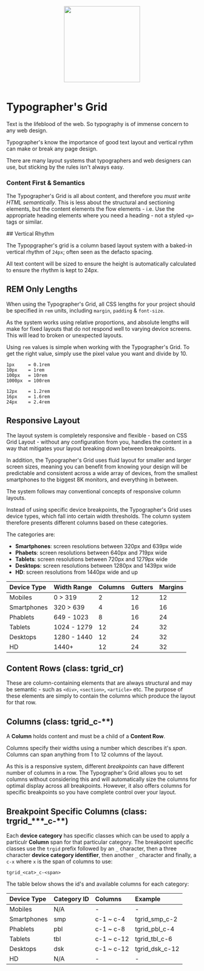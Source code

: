 <p align="center"><img src="https://www.beyondthesketch.com/images/tgrid-logo.svg" width="200" height="200" style="display: block;margin: 0 auto 48px;"></p>

# Typographer's Grid

Text is the lifeblood of the web. So typography is of immense concern to any web design.

Typographer's know the importance of good text layout and vertical rythm can make or break any page design.

There are many layout systems that typographers and web designers can use, but sticking by the rules isn't always easy.

### Content First & Semantics

The Typographer's Grid is all about content, and therefore you *must write HTML semantically*. This is less about the structural and sectioning elements, but the content elements the flow elements - i.e. Use the appropriate heading elements where you need a heading - not a styled `<p>` tags or similar.

## Vertical Rhythm

The Typopgrapher's grid is a column based layout system with a baked-in vertical rhythm of `24px`; often seen as the defacto spacing.

All text content will be sized to ensure the height is automatically calculated to ensure the rhythm is kept to 24px.

## REM Only Lengths

When using the Typographer's Grid, all CSS lengths for your project should be specified in `rem` units, including `margin`, `padding` & `font-size`.

As the system works using relative proportions, and absolute lengths will make for fixed layouts that do not respond well to varying device screens. This will lead to broken or unexpected layouts.

Using `rem` values is simple when working with the Typographer's Grid. To get the right value, simply use the pixel value you want and divide by 10.

```
1px     = 0.1rem
10px    = 1rem
100px   = 10rem
1000px  = 100rem

12px    = 1.2rem
16px    = 1.6rem
24px    = 2.4rem
```

## Responsive Layout

The layout system is completely responsive and flexible - based on CSS Grid Layout - without any configuration from you, handles the content in a way that mitigates your layout breaking down between breakpoints.

In addition, the Typographer's Grid uses fluid layout for smaller and larger screen sizes, meaning you can benefit from knowing your design will be predictable and consistent across a wide array of devices, from the smallest smartphones to the biggest 8K monitors, and everything in between.

The system follows may conventional concepts of responsive column layouts.

Instead of using specific device breakpoints, the Typographer's Grid uses device types, which fall into certain width thresholds. The column system therefore presents different columns based on these categories.

The categories are:

- **Smartphones**: screen resolutions between 320px and 639px wide
- **Phabets**: screen resolutions between 640px and 719px wide
- **Tablets**: screen resolutions between 720px and 1279px wide
- **Desktops**: screen resolutions between 1280px and 1439px wide
- **HD**: screen resolutions from 1440px wide and up

| Device Type   | Width Range        | Columns   | Gutters        | Margins        |
|:--------------|:-------------------|:----------|:---------------|:---------------|
| Mobiles       | 0 > 319            | 2         | 12             | 12             |
| Smartphones   | 320 > 639          | 4         | 16             | 16             |
| Phablets      | 649 - 1023         | 8         | 16             | 24             |
| Tablets       | 1024 - 1279        | 12        | 24             | 32             |
| Desktops      | 1280 - 1440        | 12        | 24             | 32             |
| HD            | 1440+              | 12        | 24             | 32             |

## Content Rows (class: tgrid_cr)

These are column-containing elements that are always structural and may be semantic - such as `<div>`, `<section>`, `<article>` etc. The purpose of these elements are simply to contain the columns which produce the layout for that row.

## Columns (class: tgrid_c-\*\*)

A **Column** holds content and must be a child of a **Content Row**.

Columns specify their widths using a number which describes it's *span*. Columns can span anything from 1 to 12 columns of the layout.

As this is a responsive system, different *breakpoints* can have different number of columns in a row. The Typographer's Grid allows you to set columns without considering this and will automatically size the columns for optimal display across all breakpoints. However, it also offers columns for specific breakpoints so you have complete control over your layout.

## Breakpoint Specific Columns (class: trgrid_\*\*\*_c-\*\*)

Each **device category** has specific classes which can be used to apply a particulr **Column** span for that particular category. The breakpoint specific classes use the `trgid` prefix followed by an `_` character, then a three character **device category identifier**, then another `_` character and finally, a `c-x` where `x` is the span of columns to use:

```
tgrid_<cat>_c-<span>
```

The table below shows the id's and available columns for each category:

| Device Type   | Category ID        | Columns    | Example        |
|:--------------|:-------------------|:---------- |:---------------|
| Mobiles       | N/A                | -          | -              |
| Smartphones   | smp                | c-1 ~ c-4  | tgrid_smp_c-2  |
| Phablets      | pbl                | c-1 ~ c-8  | tgrid_pbl_c-4  |
| Tablets       | tbl                | c-1 ~ c-12 | tgrid_tbl_c-6  |
| Desktops      | dsk                | c-1 ~ c-12 | tgrid_dsk_c-12 |
| HD            | N/A                | -          | -              |
